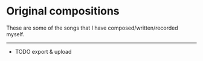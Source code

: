 
# Original compositions

These are some of the songs that I have composed/written/recorded myself.

---

- TODO export & upload
